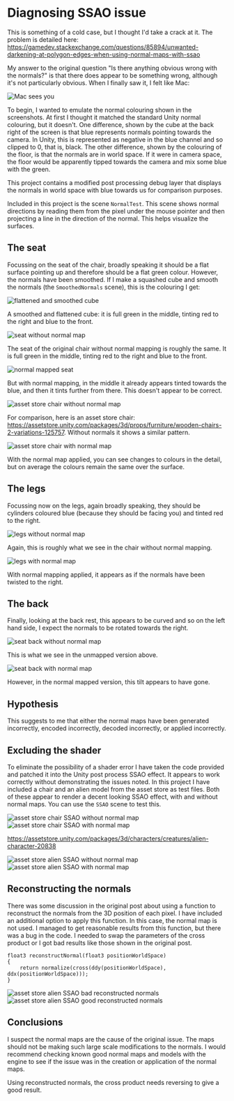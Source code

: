 # Diagnosing SSAO issue

This is something of a cold case, but I thought I'd take a crack at it. The problem is detailed here: https://gamedev.stackexchange.com/questions/85894/unwanted-darkening-at-polygon-edges-when-using-normal-maps-with-ssao

My answer to the original question "Is there anything obvious wrong with the normals?" is that there does appear to be something wrong, although it's not particularly obvious. When I finally saw it, I felt like Mac:

![Mac sees you](https://media.giphy.com/media/v1.Y2lkPTc5MGI3NjExeW5uemM3ZXlpdTUwYWYyeTVqYWUzcW41YTZsNnA2NHZhbmJnZnNodSZlcD12MV9pbnRlcm5hbF9naWZfYnlfaWQmY3Q9Zw/9Jp1WsDkwkLtcrHBT9/giphy-downsized-large.gif)

To begin, I wanted to emulate the normal colouring shown in the screenshots. At first I thought it matched the standard Unity normal colouring, but it doesn't. One difference, shown by the cube at the back right of the screen is that blue represents normals pointing towards the camera. In Unity, this is represented as negative in the blue channel and so clipped to 0, that is, black. The other difference, shown by the colouring of the floor, is that the normals are in world space. If it were in camera space, the floor would be apparently tipped towards the camera and mix some blue with the green.

This project contains a modified post processing debug layer that displays the normals in world space with blue towards us for comparison purposes.

Included in this project is the scene `NormalTest`. This scene shows normal directions by reading them from the pixel under the mouse pointer and then projecting a line in the direction of the normal. This helps visualize the surfaces.

## The seat

Focussing on the seat of the chair, broadly speaking it should be a flat surface pointing up and therefore should be a flat green colour. However, the normals have been smoothed. If I make a squashed cube and smooth the normals (the `SmoothedNormals` scene), this is the colouring I get:

![flattened and smoothed cube](https://github.com/paulsinnett/SSAO/assets/3679392/5f95d0dc-a723-4ae6-a412-d7155a059e78)

A smoothed and flattened cube: it is full green in the middle, tinting red to the right and blue to the front.

![seat without normal map](https://github.com/paulsinnett/SSAO/assets/3679392/024009f0-2952-4857-a494-c79ddb5c3b52)

The seat of the original chair without normal mapping is roughly the same. It is full green in the middle, tinting red to the right and blue to the front.

![normal mapped seat](https://github.com/paulsinnett/SSAO/assets/3679392/38f0d032-e29d-46b1-a5a4-1f319242363c)

But with normal mapping, in the middle it already appears tinted towards the blue, and then it tints further from there. This doesn't appear to be correct.

![asset store chair without normal map](https://github.com/paulsinnett/SSAO/assets/3679392/8abbd68a-73e4-4e94-b319-2a9c4b289da6)

For comparison, here is an asset store chair: https://assetstore.unity.com/packages/3d/props/furniture/wooden-chairs-2-variations-125757. Without normals it shows a similar pattern.

![asset store chair with normal map](https://github.com/paulsinnett/SSAO/assets/3679392/6928749e-60e0-4baf-8abe-be620cd874c7)

With the normal map applied, you can see changes to colours in the detail, but on average the colours remain the same over the surface.

## The legs

Focussing now on the legs, again broadly speaking, they should be cylinders coloured blue (because they should be facing you) and tinted red to the right.

![legs without normal map](https://github.com/paulsinnett/SSAO/assets/3679392/6f0070e0-08ed-4dde-89a8-7ee22acf75c6)

Again, this is roughly what we see in the chair without normal mapping.

![legs with normal map](https://github.com/paulsinnett/SSAO/assets/3679392/0e1acd7e-3258-4de3-864b-131858ca1e11)

With normal mapping applied, it appears as if the normals have been twisted to the right.

## The back

Finally, looking at the back rest, this appears to be curved and so on the left hand side, I expect the normals to be rotated towards the right.

![seat back without normal map](https://github.com/paulsinnett/SSAO/assets/3679392/9052d910-cf52-411d-bdb0-b54593a30ff9)

This is what we see in the unmapped version above.

![seat back with normal map](https://github.com/paulsinnett/SSAO/assets/3679392/bcc7f323-8598-4aca-9556-2c11ef755904)

However, in the normal mapped version, this tilt appears to have gone.

## Hypothesis

This suggests to me that either the normal maps have been generated incorrectly, encoded incorrectly, decoded incorrectly, or applied incorrectly.

## Excluding the shader

To eliminate the possibility of a shader error I have taken the code provided and patched it into the Unity post process SSAO effect. It appears to work correctly without demonstrating the issues noted. In this project I have included a chair and an alien model from the asset store as test files. Both of these appear to render a decent looking SSAO effect, with and without normal maps. You can use the `SSAO` scene to test this.

![asset store chair SSAO without normal map](https://github.com/paulsinnett/SSAO/assets/3679392/cac4d104-4e0d-454c-a270-f269a0370653) ![asset store chair SSAO with normal map](https://github.com/paulsinnett/SSAO/assets/3679392/93563aca-5775-41f7-8407-491623a9b409)

https://assetstore.unity.com/packages/3d/characters/creatures/alien-character-20838

![asset store alien SSAO without normal map](https://github.com/paulsinnett/SSAO/assets/3679392/d72d762d-48ce-41b5-98db-5f6823700926) ![asset store alien SSAO with normal map](https://github.com/paulsinnett/SSAO/assets/3679392/2314dd64-f9db-4bb4-a50a-50bfcb01d55a)

## Reconstructing the normals

There was some discussion in the original post about using a function to reconstruct the normals from the 3D position of each pixel. I have included an additional option to apply this function. In this case, the normal map is not used. I managed to get reasonable results from this function, but there was a bug in the code. I needed to swap the parameters of the cross product or I got bad results like those shown in the original post.

```hlsl
float3 reconstructNormal(float3 positionWorldSpace)
{
    return normalize(cross(ddy(positionWorldSpace), ddx(positionWorldSpace)));
}
```

![asset store alien SSAO bad reconstructed normals](https://github.com/paulsinnett/SSAO/assets/3679392/71110cbb-30f1-4240-aa61-65f26ec67942) ![asset store alien SSAO good reconstructed normals](https://github.com/paulsinnett/SSAO/assets/3679392/83614a05-146b-4d8a-809f-8f17b2a6d088)

## Conclusions

I suspect the normal maps are the cause of the original issue. The maps should not be making such large scale modifications to the normals. I would recommend checking known good normal maps and models with the engine to see if the issue was in the creation or application of the normal maps.

Using reconstructed normals, the cross product needs reversing to give a good result.
